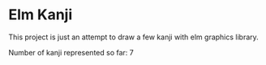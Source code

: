 # Elm Kanji

This project is just an attempt to draw a few kanji with elm graphics library.

Number of kanji represented so far: 7
